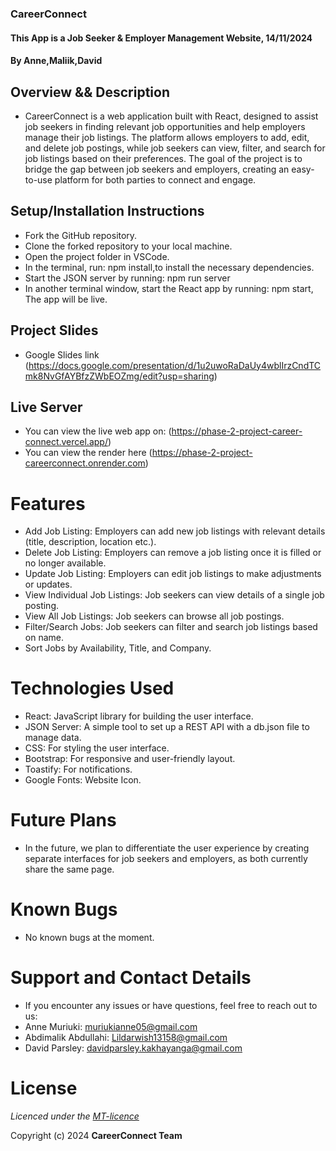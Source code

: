 ### CareerConnect 
#### This App is a Job Seeker & Employer Management Website, 14/11/2024
#### **By Anne,Maliik,David**

## Overview && Description
* CareerConnect is a web application built with React, designed to assist job seekers in finding relevant job opportunities and help employers manage their job listings. The platform allows employers to add, edit, and delete job postings, while job seekers can view, filter, and search for job listings based on their preferences. The goal of the project is to bridge the gap between job seekers and employers, creating an easy-to-use platform for both parties to connect and engage.

## Setup/Installation Instructions

   * Fork the GitHub repository.
   * Clone the forked repository to your local machine.
   * Open the project folder in VSCode.
   * In the terminal, run: npm install,to install the necessary dependencies.
   * Start the JSON server by running: npm run server
   * In another terminal window, start the React app by running: npm start, The app will be live.

## Project Slides

* Google Slides link (https://docs.google.com/presentation/d/1u2uwoRaDaUy4wblIrzCndTCmk8NvGfAYBfzZWbEOZmg/edit?usp=sharing)

## Live Server

* You can view the live web app on: (https://phase-2-project-career-connect.vercel.app/)
* You can view the render  here (https://phase-2-project-careerconnect.onrender.com)

# Features

* Add Job Listing: Employers can add new job listings with relevant details (title, description, location etc.).
* Delete Job Listing: Employers can remove a job listing once it is filled or no longer available.
* Update Job Listing: Employers can edit job listings to make adjustments or updates.
* View Individual Job Listings: Job seekers can view details of a single job posting.
* View All Job Listings: Job seekers can browse all job postings.
* Filter/Search Jobs: Job seekers can filter and search job listings based on name.
* Sort Jobs by Availability, Title, and Company.

# Technologies Used

* React: JavaScript library for building the user interface.
* JSON Server: A simple tool to set up a REST API with a db.json file to manage data.
* CSS: For styling the user interface.
* Bootstrap: For responsive and user-friendly layout.
* Toastify: For notifications.
* Google Fonts: Website Icon.

# Future Plans

* In the future, we plan to differentiate the user experience by creating separate interfaces for job seekers and employers, as both currently share the same page.

# Known Bugs
* No known bugs at the moment.

# Support and Contact Details
* If you encounter any issues or have questions, feel free to reach out to us:
* Anne Muriuki: muriukianne05@gmail.com
* Abdimalik Abdullahi: Lildarwish13158@gmail.com
* David Parsley: davidparsley.kakhayanga@gmail.com

# License
*Licenced under the [MT-licence](https://opensource.org/license/mit)*

Copyright (c) 2024 **CareerConnect Team**
